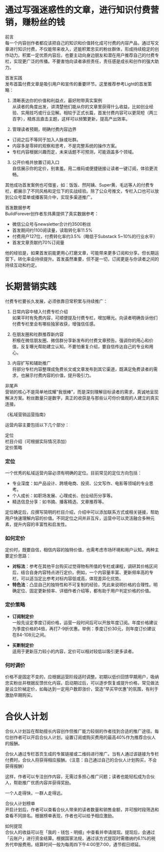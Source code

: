 # 通过写强迷惑性的文章，进行知识付费营销，赚粉丝的钱

前言  
每一个内容创作者都应该把自己的知识和价值转化成可付费的内容产品，通过写文章进行知识付费，不仅能带来收入，还能积累忠实的粉丝群体，形成持续稳定的创作动力。积累一定优质内容后，也要主动向身边朋友和潜在用户推荐自己的付费专栏，实现更广泛的传播。不要害怕向读者承担责任，责任感是成长和创作的强大助力。

首发实践  
发布首篇付费文章是吸引用户和宣传的重要环节。这里推荐参考Light的首发策略：

1. 清晰表达你的价值和利益点，最好附带真实案例  
从读者的角度出发，讲清楚他们能从你的文章里获得什么收益，比如创业经验、实用技巧或行业见解。相较于正式长篇，首发付费内容可以更简短（两三百字），精炼且直击主题，这样可以频繁更新，提高产出效率。

2. 管理读者预期，明确付费内容边界  
- 订阅之后不等同于加入人脉或社群。  
- 内容多是零碎的观察和思考，不是完整系统的操作方案。  
- 专栏内容根据兴趣而定，未来话题不可预测，可能涵盖多个领域。

3. 公开价格并放置订阅入口  
自信展示你的定价，别害羞。用二维码或便捷链接让读者一键订阅，体验更流畅。

其他成功首发案例也可借鉴，如：饭饭、然阿姨、Super黄、毛远等人的付费专栏，都展示了不同风格和定位下的实战经验。除了公众号推文，专栏入口也可以放到公众号菜单或播客简介中，实现多渠道推广。

首发数据参考  
BuildForever创作者东炜黄提供了真实数据参考：  
- 微信公众号与newsletter合计约3500粉丝  
- 首发期间约1100阅读量，读取转化率11.5%  
- 付费用户127位，付费转化率约3.5%（略低于Substack 5~10%的行业水平）  
- 首发文章贡献约70%订阅量  

他的经验是，如果首发前能更用心打磨文章，可能带来更多订阅和分享。但长期运营下，转化率会持续提升。首发虽然重要，但不是一切，订阅更是与你读者之间的持续互动和约定。

# 长期营销实践  
付费专栏要长久发展，必须依靠日常积累与持续推广：

1. 日常内容中植入付费专栏介绍  
如果平时有免费内容，可顺便提及付费专栏，增加曝光。向读者明确告诉他们付费专栏里会有哪些独家收获，增强信任感。

2. 在朋友圈和社群推荐新内容  
积极在微信朋友圈、微信群分享新发布的付费文章预告。强调你的用心和价值，反复曝光帮助建立认知。不要怕重复介绍，要自信传达自己的专业和用心。

3. 内容扩写和辅助推广  
将部分专栏内容整理成免费长文或文章发布到其它渠道，既满足免费读者的需求，也展示付费内容的价值，提升吸引力。

非尾声  
营销的核心不是简单地炫耀“我很棒”，而是深刻理解目标读者的需求，真诚地呈现解决方案。粉丝数量只是数字，真正的收获是与那些认可你价值观的人建立的真实连接。



《私域营销运营指南》

运营内容主要包括以下几个部分：

定位  
栏目介绍（可根据实际情况添加）  
定价策略  

### 定位

一个优秀的私域运营内容必须有明确的定位。目前常见的定位方向包括：

- 专业深度：如产品设计、跨境电商、投资、公文写作、电影等领域的专业思考。  
- 个人成长：如职场发展、心理成长、创业经历分享等。  
- 精选信息分享：如书摘、播客精选、文章推荐等。

定位确定后，应撰写简明的栏目介绍，介绍中可以添加联系方式或相关链接，帮助用户快速理解内容的价值。不同定位之间并非互斥，运营中可以灵活融合多种元素，提升内容的丰富性和启发性。

### 如何定价

定价时，既要自信，相信内容的独特价值，也需考虑市场环境和用户认知。两种主要定价思路：

- **对标法**：参考在其他平台购买过觉得物有所值的专栏或课程，调研其价格区间后，结合自身内容特点进行定价。例如，一个内容量丰富、更新频率高的专栏，可以适当定比参考对标内容低或高，体现差异化优势。  
- **特色法**：凸显自己的独特性和不可复制的经验，凭此来说明价格的合理性。明确定位、固定更新频率、详细作者介绍等，都有助于用户判定价格的价值。

### 定价策略

- **订阅制定价**  
一般先设定季度订阅价格，运营一段时间后可以开放年度订阅。年度价格建议为季度价格的4倍，再打7-9折优惠。举例：季度订价30元，则年度订价建议在84-108元之间。

- **买断制定价**  
适用于更新压力较小的内容，定价可以相对较低以吸引更多读者。

### 何时调价

价格不是固定不变的，应根据运营阶段适时调整。初期以低价回馈早期用户，吸纳忠实粉丝并根据反馈优化内容。启动期过后，可以逐步恢复或提升价格，常见做法是设立阶梯定价，如每达到一定用户数即涨价，营造“早买早优惠”的氛围，有利于激励早期购买。


# 合伙人计划

合伙人计划旨在帮助擅长内容创作但推广能力较弱的作者找到合适的推广途径。每位创作者可以开启合伙人计划，设置订阅或购买费用的最高40%作为推荐合伙人的报酬。

合伙人通过专栏首页生成的专属链接或二维码进行推广。当有人通过该链接为专栏付费时，合伙人将获得相应报酬。（注意：自己通过自己的合伙人计划购买，不会获得报酬）

这样，作者可以专注创作内容，无需过多担心推广问题；读者也能轻松成为合伙人，帮助推广优质内容并获得奖励。

一个人走得快，一群人走得远。

合伙人计划榜单  
开启计划后，作者可以查看合伙人带来的读者数量和销售金额，并可按时段筛选和查看不同排名。根据榜单表现，作者也可以给予相应激励。

如何提现  
合伙人的收益可以在「我的 - 钱包 - 明细」中查看并申请提现。提现后，会通过「云账户」进行资金结算。根据国家法规，通过该方式提现时需缴纳约6.1%的税务代申报费用。结算时间一般为每周四下午4:00至7:00，遇节假日顺延。

